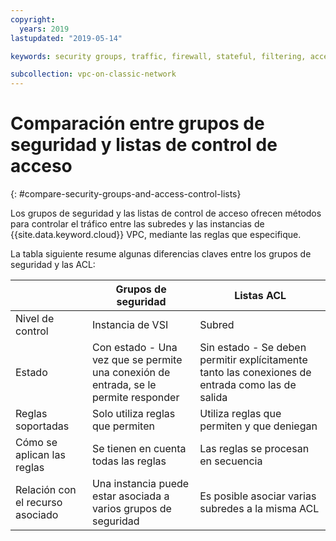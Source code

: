 ```yaml
---
copyright:
  years: 2019
lastupdated: "2019-05-14"

keywords: security groups, traffic, firewall, stateful, filtering, access, control, list, ACL, stateless, traffic, resource

subcollection: vpc-on-classic-network
---
```


# Comparación entre grupos de seguridad y listas de control de acceso
{: #compare-security-groups-and-access-control-lists}

Los grupos de seguridad y las listas de control de acceso ofrecen métodos para controlar el tráfico entre las subredes y las instancias de {{site.data.keyword.cloud}} VPC, mediante las reglas que especifique.

La tabla siguiente resume algunas diferencias claves entre los grupos de seguridad y las ACL:

|  | Grupos de seguridad | Listas ACL    |
|-------------|-----------------|---------|
| Nivel de control  | Instancia de VSI    | Subred  |
| Estado   | Con estado - Una vez que se permite una conexión de entrada, se le permite responder | Sin estado - Se deben permitir explícitamente tanto las conexiones de entrada como las de salida |
| Reglas soportadas | Solo utiliza reglas que permiten | Utiliza reglas que permiten y que deniegan|
| Cómo se aplican las reglas | Se tienen en cuenta todas las reglas | Las reglas se procesan en secuencia |
| Relación con el recurso asociado | Una instancia puede estar asociada a varios grupos de seguridad| Es posible asociar varias subredes a la misma ACL|
